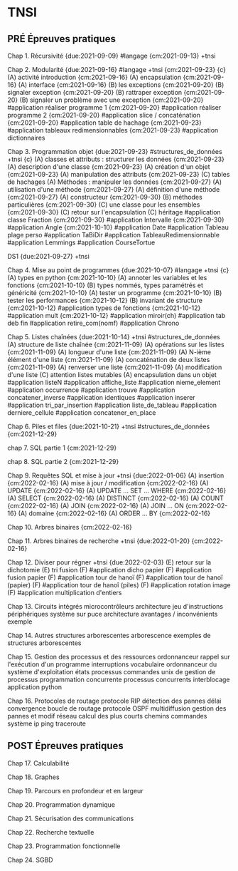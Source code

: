 
# TNSI


## PRÉ Épreuves pratiques


Chap 1. Récursivité {due:2021-09-09} #langage {cm:2021-09-13} +tnsi

Chap 2. Modularité {due:2021-09-16} #langage +tnsi    {cm:2021-09-23}  {c}
    (A) activité introduction  {cm:2021-09-16}
    (A) encapsulation {cm:2021-09-16}
    (A) interface {cm:2021-09-16}
    (B) les exceptions {cm:2021-09-20}
    (B) signaler exception {cm:2021-09-20}
    (B) rattraper exception {cm:2021-09-20}
    (B) signaler un problème avec une exception  {cm:2021-09-20}
    #application réaliser programme 1 {cm:2021-09-20}
    #application réaliser programme 2 {cm:2021-09-20}
    #application slice / concaténation {cm:2021-09-20}
    #application table de hachage {cm:2021-09-23}
    #application tableaux redimensionnables {cm:2021-09-23}
    #application dictionnaires

Chap 3. Programmation objet {due:2021-09-23} #structures_de_données  +tnsi    {c}
    (A) classes et attributs : structurer les données {cm:2021-09-23}
    (A) description d'une classe {cm:2021-09-23}
    (A) création d'un objet {cm:2021-09-23}
    (A) manipulation des attributs {cm:2021-09-23}
    (C) tables de hachages
    (A) Méthodes : manipuler les données {cm:2021-09-27}
    (A) utilisation d'une méthode {cm:2021-09-27}
    (A) définition d'une méthode {cm:2021-09-27}
    (A) constructeur {cm:2021-09-30}
    (B) méthodes particulières {cm:2021-09-30}
    (C) une classe pour les ensembles {cm:2021-09-30}
    (C) retour sur l'encapsulation
    (C) héritage
    #application classe Fraction {cm:2021-09-30}
    #application Intervalle {cm:2021-09-30}
    #application Angle {cm:2021-10-10}
    #application Date
    #application Tableau plage perso
    #application TaBiDir
    #application TableauRedimensionnable
    #application Lemmings
    #application CourseTortue

DS1 {due:2021-09-27} +tnsi

Chap 4. Mise au point de programmes {due:2021-10-07} #langage +tnsi  {c}
    (A) types en python {cm:2021-10-10}
    (A) annoter les variables et les fonctions {cm:2021-10-10}
    (B) types nommés, types paramétrés et généricité {cm:2021-10-10}
    (A) tester un programme {cm:2021-10-10}
    (B) tester les performances {cm:2021-10-12}
    (B) invariant de structure {cm:2021-10-12}
    #application types de fonctions {cm:2021-10-12}
    #application mult {cm:2021-10-12}
    #application miroir(ch)
    #application tab deb fin
    #application retire_com(nomf)
    #application Chrono


Chap 5. Listes chaînées {due:2021-10-14} +tnsi #structures_de_données  
    (A) structure de liste chaînée {cm:2021-11-09}
    (A) opérations sur les listes {cm:2021-11-09}
    (A) longueur d'une liste {cm:2021-11-09}
    (A) N-ième élément d'une liste {cm:2021-11-09}
    (A) concaténation de deux listes {cm:2021-11-09}
    (A) renverser une liste {cm:2021-11-09}
    (A) modification d'une liste
    (C) attention listes mutables
    (A) encapsulation dans un objet
    #application listeN
    #application affiche_liste
    #application nieme_element
    #application occurrence
    #application trouve
    #application concatener_inverse
    #application identiques
    #application inserer
    #application tri_par_insertion
    #application liste_de_tableau
    #application derniere_cellule
    #application concatener_en_place
    

Chap 6. Piles et files {due:2021-10-21}  +tnsi #structures_de_données  {cm:2021-12-29}

chap 7. SQL partie 1 {cm:2021-12-29}

chap 8. SQL partie 2 {cm:2021-12-29}

Chap 9. Requêtes SQL et mise à jour +tnsi {due:2022-01-06} 
    (A) insertion  {cm:2022-02-16}
    (A) mise à jour / modification {cm:2022-02-16}
    (A) UPDATE {cm:2022-02-16}
    (A) UPDATE ... SET ... WHERE {cm:2022-02-16}
    (A) SELECT {cm:2022-02-16}
    (A) DISTINCT {cm:2022-02-16}
    (A) COUNT {cm:2022-02-16}
    (A) JOIN {cm:2022-02-16}
    (A) JOIN ... ON {cm:2022-02-16}
    (A) domaine {cm:2022-02-16}
    (A) ORDER ... BY {cm:2022-02-16}

Chap 10. Arbres binaires {cm:2022-02-16}

Chap 11. Arbres binaires de recherche +tnsi {due:2022-01-20} {cm:2022-02-16}


Chap 12. Diviser pour régner +tnsi {due:2022-02-03}
    (E) retour sur la dichotomie
    (E) tri fusion
    (F) #application dicho papier
    (F) #application fusion papier
    (F) #application tour de hanoï
    (F) #application tour de hanoï (papier)
    (F) #application tour de hanoî (piles)
    (F) #application rotation image
    (F) #application multiplication d'entiers


Chap 13. Circuits intégrés
    microcontrôleurs
        architecture
        jeu d'instructions
        périphériques
    système sur puce
        architecture
        avantages / inconvénients
        exemple


Chap 14. Autres structures arborescentes
    arborescence
    exemples de structures arborescentes


Chap 15. Gestion des processus et des ressources
    ordonnanceur
        rappel sur l'exécution d'un programme
        interruptions
        vocabulaire
        ordonnanceur du système d'exploitation
        états processus
    commandes unix de gestion de processus
    programmation concurrente
        processus concurrents
        interblocage
        application python


Chap 16. Protocoles de routage
    protocole RIP
        détection des pannes
        délai convergence
        boucle de routage
    protocole OSPF
        multidiffusion
        gestion des pannes et modif réseau
        calcul des plus courts chemins
    commandes système
        ip
        ping
        traceroute


## POST Épreuves pratiques


Chap 17. Calculabilité

Chap 18. Graphes

Chap 19. Parcours en profondeur et en largeur

Chap 20. Programmation dynamique

Chap 21. Sécurisation des communications

Chap 22. Recherche textuelle

Chap 23. Programmation fonctionnelle

Chap 24. SGBD


